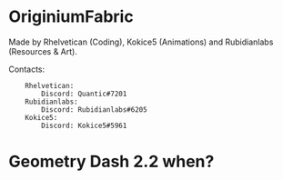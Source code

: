 # OriginiumFabric

Made by Rhelvetican (Coding), Kokice5 (Animations) and Rubidianlabs (Resources & Art).

Contacts:
```
    Rhelvetican:
        Discord: Quantic#7201
    Rubidianlabs:
        Discord: Rubidianlabs#6205
    Kokice5:
        Discord: Kokice5#5961
```

# Geometry Dash 2.2 when?
